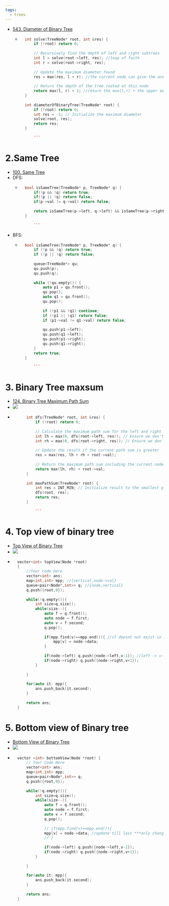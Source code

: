 ```yaml
---
tags:
  - trees
---
```


- [543. Diameter of Binary Tree](https://leetcode.com/problems/diameter-of-binary-tree/)
	- ``` cpp
		int solve(TreeNode* root, int &res) {
		    if (!root) return 0;
		
		    // Recursively find the depth of left and right subtrees
		    int l = solve(root->left, res); //leap of faith
		    int r = solve(root->right, res);
		
		    // Update the maximum diameter found
		    res = max(res, l + r); //the current node can give the ans so it can be left + right 
		
		    // Return the depth of the tree rooted at this node
		    return max(l, r) + 1; //return the max(l,r) + the upper edge to the parent node to find the maximum possible ans
		}
		
		int diameterOfBinaryTree(TreeNode* root) {
		    if (!root) return 0;
		    int res = -1; // Initialize the maximum diameter
		    solve(root, res);
		    return res;
		}
		
			```

# 2.Same Tree
- [100. Same Tree](https://leetcode.com/problems/same-tree/)
- DFS:
	- ```cpp
		bool isSameTree(TreeNode* p, TreeNode* q) {
		    if(!p && !q) return true;
		    if(!p || !q) return false;
		    if(p->val != q->val) return false;
		
		    return isSameTree(p->left, q->left) && isSameTree(p->right, q->right);
		}
		
			```
- BFS:
	- ```cpp
		bool isSameTree(TreeNode* p, TreeNode* q) {
		    if (!p && !q) return true;
		    if (!p || !q) return false;
		
		    queue<TreeNode*> qu;
		    qu.push(p);
		    qu.push(q);
		
		    while (!qu.empty()) {
		        auto p1 = qu.front();
		        qu.pop();
		        auto q1 = qu.front();
		        qu.pop();
		
		        if (!p1 && !q1) continue;
		        if (!p1 || !q1) return false;
		        if (p1->val != q1->val) return false;
		
		        qu.push(p1->left);
		        qu.push(q1->left);
		        qu.push(p1->right);
		        qu.push(q1->right);
		    }
		    return true;
		}

			```

# 3. Binary Tree maxsum
- [124. Binary Tree Maximum Path Sum](https://leetcode.com/problems/binary-tree-maximum-path-sum/)
- ![](https://i.imgur.com/J5ghhoG.png)
- ```cpp
		int dfs(TreeNode* root, int &res) {
		    if (!root) return 0;
		
		    // Calculate the maximum path sum for the left and right children
		    int lh = max(0, dfs(root->left, res)); // Ensure we don't consider negative paths
		    int rh = max(0, dfs(root->right, res)); // Ensure we don't consider negative paths
		
		    // Update the result if the current path sum is greater
		    res = max(res, lh + rh + root->val);
		
		    // Return the maximum path sum including the current node
		    return max(lh, rh) + root->val;
		}
		
		int maxPathSum(TreeNode* root) {
		    int res = INT_MIN; // Initialize result to the smallest possible integer
		    dfs(root, res);
		    return res;
		}
		
			```

# 4. Top view of binary tree
- [Top View of Binary Tree](https://www.geeksforgeeks.org/problems/top-view-of-binary-tree/1)
- ![](https://i.imgur.com/TohFaMU.png)
- ```cpp
	vector<int> topView(Node *root)
    {
        //Your code here
        vector<int> ans;
        map<int,int> mpp; //{vertical,node->val}
        queue<pair<Node*,int>> q; //{node,vertical}
        q.push({root,0});
        
        while(!q.empty()){
            int size=q.size();
            while(size--){
                auto f = q.front();
                auto node = f.first;
                auto v = f.second;
                q.pop();
                
                if(mpp.find(v)==mpp.end()){ //if doesnt not exist in map add
                    mpp[v] = node->data;
                }
                
                if(node->left) q.push({node->left,v-1}); //left -> v-1
                if(node->right) q.push({node->right,v+1});
            }
            
        }
        
        for(auto it: mpp){
            ans.push_back(it.second);
        }
        
        return ans;
    }

# 5. Bottom view of Binary tree
- [Bottom View of Binary Tree](https://www.geeksforgeeks.org/problems/bottom-view-of-binary-tree/1)
- ![](https://i.imgur.com/DqUHjZy.png)
- ```cpp
	vector <int> bottomView(Node *root) {
        // Your Code Here
        vector<int> ans;
        map<int,int> mpp;
        queue<pair<Node*,int>> q;
        q.push({root,0});
        
        while(!q.empty()){
            int size=q.size();
            while(size--){
                auto f = q.front();
                auto node = f.first;
                auto v = f.second;
                q.pop();
                
                // if(mpp.find(v)==mpp.end()){
                mpp[v] = node->data; //update till last ***only change is here b/w top and bottom view
                // }
                
                if(node->left) q.push({node->left,v-1});
                if(node->right) q.push({node->right,v+1});
            }
            
        }
        
        for(auto it: mpp){
            ans.push_back(it.second);
        }
        
        return ans;
    }

